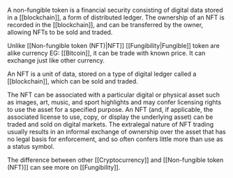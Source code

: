 A non-fungible token is a financial security consisting of digital data stored in a [[blockchain]], a form of distributed ledger. The ownership of an NFT is recorded in the [[blockchain]], and can be transferred by the owner, allowing NFTs to be sold and traded.

Unlike [[Non-fungible token (NFT)|NFT]] [[Fungibility|Fungible]] token are alike currency EG: [[Bitcoin]], it can be trade with known price.  It can exchange just like other currency.

An NFT is a unit of data, stored on a type of digital ledger called a [[blockchain]], which can be sold and traded.

The NFT can be associated with a particular digital or physical asset such as images, art, music, and sport highlights and may confer licensing rights to use the asset for a specified purpose.  An NFT (and, if applicable, the associated license to use, copy, or display the underlying asset) can be traded and sold on digital markets.  The extralegal nature of NFT trading usually results in an informal exchange of ownership over the asset that has no legal basis for enforcement, and so often confers little more than use as a status symbol.

The difference between other [[Cryptocurrency]] and [[Non-fungible token (NFT)]] can see more on [[Fungibility]].